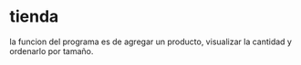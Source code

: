 # tienda
la funcion del programa es de agregar un producto, visualizar la cantidad y ordenarlo por tamaño.
